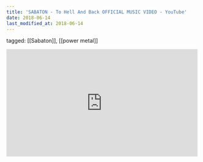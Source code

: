 ```yaml
---
title: 'SABATON - To Hell And Back OFFICIAL MUSIC VIDEO - YouTube'
date: 2018-06-14
last_modified_at: 2018-06-14
---
```

tagged: [[Sabaton]], [[power metal]]
<iframe allow="accelerometer; autoplay; clipboard-write; encrypted-media; gyroscope; picture-in-picture" allowfullscreen="" frameborder="0" height="281" id="youtube_iframe" src="https://www.youtube.com/embed/hZNeastYxEc?feature=oembed&amp;enablejsapi=1&amp;origin=https://safe.txmblr.com&amp;wmode=opaque" width="500"></iframe>